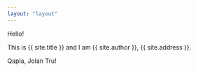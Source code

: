 ```yaml
---
layout: "layout"
---
```


Hello!

This is {{ site.title }} and I am {{ site.author }}, {{ site.address }}.

Qapla, Jolan Tru!


